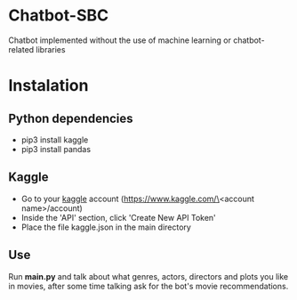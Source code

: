 # Chatbot-SBC
Chatbot implemented without the use of machine learning or chatbot-related libraries

# Instalation
## Python dependencies
- pip3 install kaggle
- pip3 install pandas

## Kaggle
- Go to your [kaggle](https://www.kaggle.com/) account (https://www.kaggle.com/\<account name\>/account)
- Inside the 'API' section, click 'Create New API Token'
- Place the file kaggle.json in the main directory

## Use
Run __main.py__ and talk about what genres, actors, directors and plots you like in movies, after some time talking ask for the bot's movie recommendations.